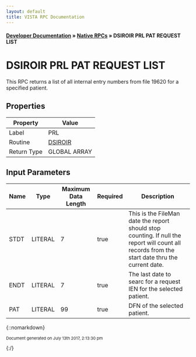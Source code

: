 ```yaml
---
layout: default
title: VISTA RPC Documentation
---
```


#### [Developer Documentation](../index) &#187; [Native RPCs](TableOfContents) &#187; DSIROIR PRL PAT REQUEST LIST<br/>
# DSIROIR PRL PAT REQUEST LIST

This RPC returns a list of all internal entry numbers from file 19620 for a specified patient.

## Properties

Property | Value
--- | ---
Label | PRL
Routine | [DSIROIR](http://code.osehra.org/dox/Routine_DSIROIR_source.html)
Return Type | GLOBAL ARRAY


## Input Parameters

Name | Type | Maximum Data Length | Required | Description
--- | --- | --- | --- | ---
STDT | LITERAL | 7 | true | This is the FileMan date the report should stop counting.  If null the report will count all records from the start date thru the current date.
ENDT | LITERAL | 7 | true | The last date to searc for a request IEN for the selected patient.
PAT | LITERAL | 99 | true | DFN of the selected patient.



{::nomarkdown} <br/><p style="font-size: 11px">Document generated on July 13th 2017, 2:13:30 pm</p>{:/}